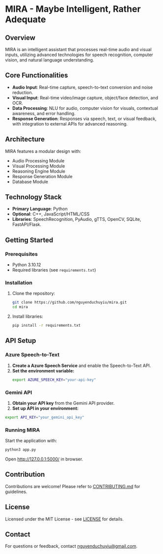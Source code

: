 # MIRA - Maybe Intelligent, Rather Adequate

## Overview
MIRA is an intelligent assistant that processes real-time audio and visual inputs, utilizing advanced technologies for speech recognition, computer vision, and natural language understanding.

## Core Functionalities
- **Audio Input**: Real-time capture, speech-to-text conversion and noise reduction.
- **Visual Input**: Real-time video/image capture, object/face detection, and OCR.
- **Data Processing**: NLU for audio, computer vision for visuals, contextual awareness, and error handling.
- **Response Generation**: Responses via speech, text, or visual feedback, with integration to external APIs for advanced reasoning.

## Architecture
MIRA features a modular design with:
- Audio Processing Module
- Visual Processing Module
- Reasoning Engine Module
- Response Generation Module
- Database Module

## Technology Stack
- **Primary Language**: Python
- **Optional**: C++, JavaScript/HTML/CSS
- **Libraries**: SpeechRecognition, PyAudio, gTTS, OpenCV, SQLite, FastAPI/Flask.

## Getting Started
### Prerequisites
- Python 3.10.12
- Required libraries (see `requirements.txt`)

### Installation
1. Clone the repository:
   ```bash
   git clone https://github.com/nguyenduchuyiu/mira.git
   cd mira
   ```

2. Install libraries:
   ```bash
   pip install -r requirements.txt
   ```
## API Setup

### Azure Speech-to-Text
1. **Create a Azure Speech Service** and enable the Speech-to-Text API.
2. **Set the environment variable:**
   ```bash
   export AZURE_SPEECH_KEY="your-api-key"
   ```

### Gemini API
1. **Obtain your API key** from the Gemini API provider.
2. **Set up API in your environment:**
  ```bash
  export API_KEY="your_gemini_api_key"
  ```

### Running MIRA
Start the application with:
```bash
python3 app.py
```
Open http://127.0.0.1:5000/ in browser.

## Contribution
Contributions are welcome! Please refer to [CONTRIBUTING.md](CONTRIBUTING.md) for guidelines.

## License
Licensed under the MIT License - see [LICENSE](LICENSE) for details.

## Contact
For questions or feedback, contact [nguyenduchuyiu@gmail.com](mailto:nguyenduchuyiu@gmail.com).
